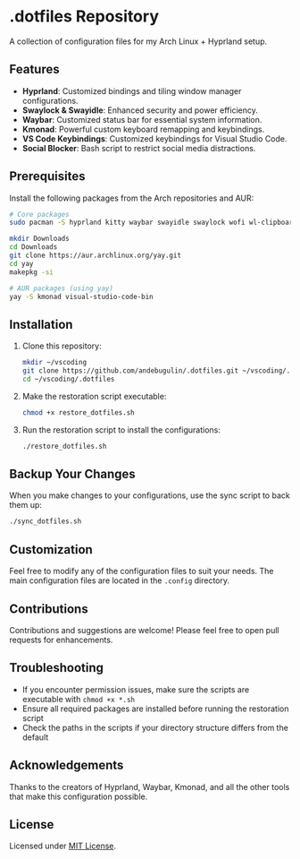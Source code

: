 # .dotfiles Repository

A collection of configuration files for my Arch Linux + Hyprland setup.

## Features

- **Hyprland**: Customized bindings and tiling window manager configurations.
- **Swaylock & Swayidle**: Enhanced security and power efficiency.
- **Waybar**: Customized status bar for essential system information.
- **Kmonad**: Powerful custom keyboard remapping and keybindings.
- **VS Code Keybindings**: Customized keybindings for Visual Studio Code.
- **Social Blocker**: Bash script to restrict social media distractions.

## Prerequisites

Install the following packages from the Arch repositories and AUR:

```bash
# Core packages
sudo pacman -S hyprland kitty waybar swayidle swaylock wofi wl-clipboard git

mkdir Downloads
cd Downloads
git clone https://aur.archlinux.org/yay.git
cd yay 
makepkg -si

# AUR packages (using yay)
yay -S kmonad visual-studio-code-bin
```

## Installation

1. Clone this repository:
   ```bash
   mkdir ~/vscoding
   git clone https://github.com/andebugulin/.dotfiles.git ~/vscoding/.dotfiles
   cd ~/vscoding/.dotfiles
   ```

2. Make the restoration script executable:
   ```bash
   chmod +x restore_dotfiles.sh
   ```

3. Run the restoration script to install the configurations:
   ```bash
   ./restore_dotfiles.sh
   ```

## Backup Your Changes

When you make changes to your configurations, use the sync script to back them up:

```bash
./sync_dotfiles.sh
```

## Customization

Feel free to modify any of the configuration files to suit your needs. The main configuration files are located in the `.config` directory.

## Contributions

Contributions and suggestions are welcome! Please feel free to open pull requests for enhancements.

## Troubleshooting

- If you encounter permission issues, make sure the scripts are executable with `chmod +x *.sh`
- Ensure all required packages are installed before running the restoration script
- Check the paths in the scripts if your directory structure differs from the default

## Acknowledgements

Thanks to the creators of Hyprland, Waybar, Kmonad, and all the other tools that make this configuration possible.

## License

Licensed under [MIT License](LICENSE).